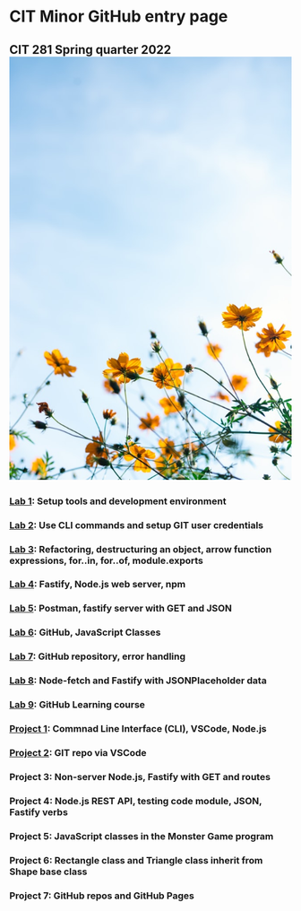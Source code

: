 # CIT Minor GitHub entry page
## CIT 281 Spring quarter 2022 ![spring flowers](spring-flowers.jpg)

### [Lab 1](https://uo-cit-catherinenolan.github.io/cit281-lab1/): Setup tools and development environment

### [Lab 2](https://uo-cit-catherinenolan.github.io/cit281-lab2/): Use CLI commands and setup GIT user credentials

### [Lab 3](https://uo-cit-catherinenolan.github.io/cit281-lab3/): Refactoring, destructuring an object, arrow function expressions, for..in, for..of, module.exports

### [Lab 4](https://uo-cit-catherinenolan.github.io/cit281-lab4/): Fastify, Node.js web server, npm

### [Lab 5](https://uo-cit-catherinenolan.github.io/cit281-lab5/): Postman, fastify server with GET and JSON

### [Lab 6](https://uo-cit-catherinenolan.github.io/cit281-lab6/): GitHub, JavaScript Classes

### [Lab 7](https://uo-cit-catherinenolan.github.io/cit281-lab7/): GitHub repository, error handling
 
### [Lab 8](https://uo-cit-catherinenolan.github.io/cit281-lab8/):  Node-fetch and Fastify with JSONPlaceholder data

### [Lab 9](https://uo-cit-catherinenolan.github.io/cit281-lab9/): GitHub Learning course

### [Project 1](https://uo-cit-catherinenolan.github.io/cit281-p1/): Commnad Line Interface (CLI), VSCode, Node.js

### [Project 2](https://uo-cit-catherinenolan.github.io/cit281-p2/): GIT repo via VSCode

### Project 3: Non-server Node.js, Fastify with GET and routes

### Project 4: Node.js REST API, testing code module, JSON, Fastify verbs

### Project 5: JavaScript classes in the Monster Game program

### Project 6: Rectangle class and Triangle class inherit from Shape base class

### Project 7: GitHub repos and GitHub Pages


